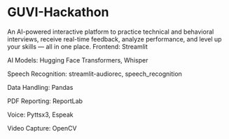 # GUVI-Hackathon
An AI-powered interactive platform to practice technical and behavioral interviews, receive real-time feedback, analyze performance, and level up your skills — all in one place.
Frontend: Streamlit

AI Models: Hugging Face Transformers, Whisper

Speech Recognition: streamlit-audiorec, speech_recognition

Data Handling: Pandas

PDF Reporting: ReportLab

Voice: Pyttsx3, Espeak

Video Capture: OpenCV
